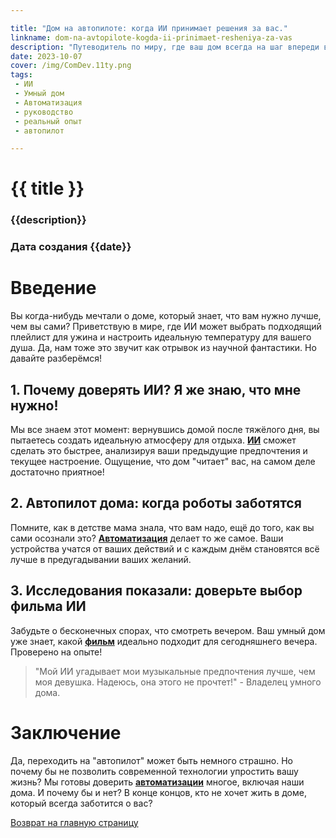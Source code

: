 ```yaml
---

title: "Дом на автопилоте: когда ИИ принимает решения за вас."
linkname: dom-na-avtopilote-kogda-ii-prinimaet-resheniya-za-vas
description: "Путеводитель по миру, где ваш дом всегда на шаг впереди вас. Почему стоит доверить ИИ выбор музыки и... температуры воды в душе!"
date: 2023-10-07
cover: /img/ComDev.11ty.png
tags:
 - ИИ
 - Умный дом
 - Автоматизация
 - руководство
 - реальный опыт
 - автопилот

---
```


# {{ title }}
### {{description}}
### Дата создания {{date}}

# Введение

Вы когда-нибудь мечтали о доме, который знает, что вам нужно лучше, чем вы сами? Приветствую в мире, где ИИ может выбрать подходящий плейлист для ужина и настроить идеальную температуру для вашего душа. Да, нам тоже это звучит как отрывок из научной фантастики. Но давайте разберёмся!

## 1. Почему доверять ИИ? Я же знаю, что мне нужно!

Мы все знаем этот момент: вернувшись домой после тяжёлого дня, вы пытаетесь создать идеальную атмосферу для отдыха. **[ИИ](/)** сможет сделать это быстрее, анализируя ваши предыдущие предпочтения и текущее настроение. Ощущение, что дом "читает" вас, на самом деле достаточно приятное!

## 2. Автопилот дома: когда роботы заботятся

Помните, как в детстве мама знала, что вам надо, ещё до того, как вы сами осознали это? **[Автоматизация](/)** делает то же самое. Ваши устройства учатся от ваших действий и с каждым днём становятся всё лучше в предугадывании ваших желаний.

## 3. Исследования показали: доверьте выбор фильма ИИ

Забудьте о бесконечных спорах, что смотреть вечером. Ваш умный дом уже знает, какой **[фильм](/)** идеально подходит для сегодняшнего вечера. Проверено на опыте!

> "Мой ИИ угадывает мои музыкальные предпочтения лучше, чем моя девушка. Надеюсь, она этого не прочтет!" - Владелец умного дома.

# Заключение

Да, переходить на "автопилот" может быть немного страшно. Но почему бы не позволить современной технологии упростить вашу жизнь? Мы готовы доверить **[автоматизации](/)** многое, включая наши дома. И почему бы и нет? В конце концов, кто не хочет жить в доме, который всегда заботится о вас?

[Возврат на главную страницу](/)
